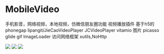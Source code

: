 # MobileVideo
手机影音，网络视频，本地视频，仿微信朋友圈功能
视频播放插件   基于h5的  phonegap
               lipangit/JieCaoVideoPlayer
               JCVideoPlayer
               vitamio
图片 picasso
     glide
     gif
     ImageLoader
访问网络框架 xutils,NoHttp

![](http://i.imgur.com/m7M9fS0.png)
![](http://i.imgur.com/bYQU2YT.png)
![](http://i.imgur.com/zVW9TNo.png)
